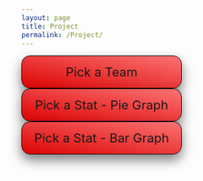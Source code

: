 ```yaml
---
layout: page
title: Project
permalink: /Project/
---
```

<html>
<head>
    <style>
        /* CSS for dropdown menus */
        .dropdown1 {
            position: relative;
            display: inline-block;
            margin-right: 30px;
            border: 1px solid black;
            background-color: #C9082A;
            width: 250px;
            box-shadow: 0px 10px 20px rgba(0,0,0,0.5);
            border-radius: 15px;
            padding: 15px;
            text-align: center;
            font-size: 22px;
            cursor: pointer;
            background: linear-gradient(to top right, #DD0303, #FB7373);
        }
        .dropdown {
            position: relative;
            display: inline-block;
            margin-right: 30px;
            border: 1px solid black;
            background-color: #C9082A;
            width: 250px;
            box-shadow: 0px 10px 20px rgba(0,0,0,0.5);
            border-radius: 15px;
            padding: 15px;
            text-align: center;
            font-size: 22px;
            cursor: pointer;
            background: linear-gradient(to top right, #DD0303, #FB7373);
        }
        .dropdown-content {
            display: none;
            position: absolute;
            background-color: #f9f9f9;
            width: 600px;
            z-index: 1;
            box-shadow: 0px 10px 20px rgba(0,0,0,0.8);
            border-radius: 8px;
            padding: 12px;
            font-size: 15px;
            column-count: 3;
            column-gap: 0.5px;
            text-align: center;
        }
        .dropdown:hover .dropdown-content {
            display: block;
        }
        .dropdown-item {
            padding: 10px;
            color: #333;
            cursor: pointer;
            transition: background-color 0.3s ease;
        }
        .dropdown-item:hover {
            background-color: #e5e5e5;
        }
        .dropdown-item:first-child {
            margin-top: 0;
        }
        .dropdown-item:last-child {
            margin-bottom: 0;
        }
        .dropdown-content1 {
            display: none;
            font-size: 15px;
            position: absolute;
            background-color: #f9f9f9;
            width: 230px;
            z-index: 1;
            box-shadow: 0px 10px 20px rgba(0,0,0,0.8);
            border-radius: 8px;
            padding: 12px;
            column-count: 2;
            column-gap: 0.5px;
            text-align: center;
        }
        .dropdown1:hover .dropdown-content1 {
            display: block;
        }
        .dropdown-item1 {
            padding: 10px;
            color: #333;
            cursor: pointer;
            transition: background-color 0.3s ease;
        }
        .dropdown-item1:hover {
            background-color: #e5e5e5;
        }
        .dropdown-item1:first-child {
            margin-top: 0;
        }
        .dropdown-item1:last-child {
            margin-bottom: 0;
        }
    </style>
</head>
<body>
    <div class="dropdown">
        <span>Pick a Team</span>
        <div class="dropdown-content">
            <div class="dropdown-item" id="team1">Atlanta Hawks</div>
            <div class="dropdown-item" id="team2">Boston Celtics</div>
            <div class="dropdown-item" id="team3">Brooklyn Nets</div>
            <div class="dropdown-item" id="team4">Charlotte Hornets</div>
            <div class="dropdown-item" id="team5">Chicago Bulls</div>
            <div class="dropdown-item" id="team6">Cleveland Cavaliers</div>
            <div class="dropdown-item" id="team7">Dallas Mavericks</div>
            <div class="dropdown-item" id="team8">Denver Nuggets</div>
            <div class="dropdown-item" id="team9">Detroit Pistons</div>
            <div class="dropdown-item" id="team10">Golden State Warriors</div>
            <div class="dropdown-item" id="team11">Houston Rockets</div>
            <div class="dropdown-item" id="team12">Indiana Pacers</div>
            <div class="dropdown-item" id="team13">Los Angeles Clippers</div>
            <div class="dropdown-item" id="team14">Los Angeles Lakers</div>
            <div class="dropdown-item" id="team15">Memphis Grizzlies</div>
            <div class="dropdown-item" id="team16">Miami Heat</div>
            <div class="dropdown-item" id="team17">Milwaukee Bucks</div>
            <div class="dropdown-item" id="team18">Minnesota Timberwolves</div>
            <div class="dropdown-item" id="team19">New Orleans Pelicans</div>
            <div class="dropdown-item" id="team20">New York Knicks</div>
            <div class="dropdown-item" id="team21">Oklahoma City Thunder</div>
            <div class="dropdown-item" id="team22">Orlando Magic</div>
            <div class="dropdown-item" id="team23">Philadelphia 76ers</div>
            <div class="dropdown-item" id="team24">Phoenix Suns</div>
            <div class="dropdown-item" id="team25">Portland Trail Blazers</div>
            <div class="dropdown-item" id="team26">Sacramento Kings</div>
            <div class="dropdown-item" id="team27">San Antonio Spurs</div>
            <div class="dropdown-item" id="team28">Toronto Raptors</div>
            <div class="dropdown-item" id="team29">Utah Jazz</div>
            <div class="dropdown-item" id="team30">Washington Wizards</div>
        </div>
    </div>
    <div class="dropdown1">
        <span>Pick a Stat - Pie Graph</span>
        <div class="dropdown-content1">
            <div class="dropdown-item1" id="pie1">Points</div>
            <div class="dropdown-item1" id="pie2">Assists</div>
            <div class="dropdown-item1" id="pie3">Rebounds</div>
            <div class="dropdown-item1" id="pie4">Steals</div>
            <div class="dropdown-item1" id="pie5">Blocks</div>
            <div class="dropdown-item1" id="pie6">Field Goal %</div>
            <div class="dropdown-item1" id="pie7">3 Point %</div>
        </div>
    </div>
    <div class="dropdown1">
        <span>Pick a Stat - Bar Graph</span>
        <div class="dropdown-content1">
            <div class="dropdown-item1" id="bar1">Points</div>
            <div class="dropdown-item1" id="bar2">Assists</div>
            <div class="dropdown-item1" id="bar3">Rebounds</div>
            <div class="dropdown-item1" id="bar4">Steals</div>
            <div class="dropdown-item1" id="bar5">Blocks</div>
            <div class="dropdown-item1" id="bar6">Field Goal %</div>
            <div class="dropdown-item1" id="bar7">3 Point %</div>
        </div>
    </div>
    <div id="table"></div>
    <br>
    <div id="barGraph"></div>
    <br>
    <div id="pieGraph"></div>

<script>
    let tableData = null;
    let barGraphData = null;
    let pieGraphData = null;
        function displayTable(teamName) {
            const data = tableData[teamName];
            console.log('Data Received', data)
            const tableElement = document.getElementById('table');

            // Create the table
            const table = document.createElement('table');

            // Create the table header row
            const headerRow = document.createElement('tr');
            for (const column of Object.keys(data)) {
                const headerCell = document.createElement('th');
                headerCell.textContent = column;
                headerRow.appendChild(headerCell);
            }
            table.appendChild(headerRow);

            // Iterate over the keys of the Player object and retrieve the corresponding data
            const playerKeys = Object.keys(data.Player);
            for (const key of playerKeys) {
                const bodyRow = document.createElement('tr');
                for (const column of Object.keys(data)) {
                const bodyCell = document.createElement('td');
                bodyCell.textContent = data[column][key];
                bodyRow.appendChild(bodyCell);
                }
                table.appendChild(bodyRow);
            }

            // Clear the table element and append the new table
            tableElement.innerHTML = '';
            tableElement.appendChild(table);
        };

        function displayBarGraph(aspect) {
            const data = barGraphData;
            let trace = {
            x: Object.values(data.Player),
            y: Object.values(data.aspect),
            type: 'bar'
            };

            let layout = {
                title: 'Player Points',
                xaxis: { title: 'Player' },
                yaxis: { title: aspect }
            };

            let graphData = [trace];

            Plotly.newPlot('barGraph', graphData, layout);
        };

        function displayPieGraph(aspect) {
            const data = pieGraphData;
            let trace = {
                labels: Object.values(data.Player),
                values: Object.values(data.aspect),
                type: 'pie'
            };

            let layout = {
                title: aspect + 'Distribution by Players'
            };

            let graphData = [trace];

            Plotly.newPlot('pieGraph', graphData, layout);
        };
        fetch('http://127.0.0.1:8086/api/graphs/')
      .then(response => response.json())
      .then(data => {
            console.log('Data after fetch', data);
            displayTable(data); // Call the displayTable function with the received data
            // Add event listeners for each team
            document.getElementById('team1').addEventListener('click', () => displayTable(data['hawks']));
            document.getElementById('team2').addEventListener('click', () => displayTable(data['celtics']));
            document.getElementById('team3').addEventListener('click', () => displayTable(data['nets']));
            document.getElementById('team4').addEventListener('click', () => displayTable(data['hornets']));
            document.getElementById('team5').addEventListener('click', () => displayTable(data['bulls']));
            document.getElementById('team6').addEventListener('click', () => displayTable(data['cavaliers']));
            document.getElementById('team7').addEventListener('click', () => displayTable(data['mavericks']));
            document.getElementById('team8').addEventListener('click', () => displayTable(data['nuggets']));
            document.getElementById('team9').addEventListener('click', () => displayTable(data['pistons']));
            document.getElementById('team10').addEventListener('click', () => displayTable(data['warriors']));
            document.getElementById('team11').addEventListener('click', () => displayTable(data['rockets']));
            document.getElementById('team12').addEventListener('click', () => displayTable(data['pacers']));
            document.getElementById('team13').addEventListener('click', () => displayTable(data['clippers']));
            document.getElementById('team14').addEventListener('click', () => displayTable(data['lakers']));
            document.getElementById('team15').addEventListener('click', () => displayTable(data['grizzlies']));
            document.getElementById('team16').addEventListener('click', () => displayTable(data['heat']));
            document.getElementById('team17').addEventListener('click', () => displayTable(data['bucks']));
            document.getElementById('team18').addEventListener('click', () => displayTable(data['timberwolves']));
            document.getElementById('team19').addEventListener('click', () => displayTable(data['pelicans']));
            document.getElementById('team20').addEventListener('click', () => displayTable(data['knicks']));
            document.getElementById('team21').addEventListener('click', () => displayTable(data['thunder']));
            document.getElementById('team22').addEventListener('click', () => displayTable(data['magic']));
            document.getElementById('team23').addEventListener('click', () => displayTable(data['76ers']));
            document.getElementById('team24').addEventListener('click', () => displayTable(data['suns']));
            document.getElementById('team25').addEventListener('click', () => displayTable(data['blazers']));
            document.getElementById('team26').addEventListener('click', () => displayTable(data['kings']));
            document.getElementById('team27').addEventListener('click', () => displayTable(data['spurs']));
            document.getElementById('team28').addEventListener('click', () => displayTable(data['raptors']));
            document.getElementById('team29').addEventListener('click', () => displayTable(data['jazz']));
            document.getElementById('team30').addEventListener('click', () => displayTable(data['wizards']));

            document.getElementById('bar1').addEventListener('click', () => displayBarGraph(data, 'Points'));
            document.getElementById('bar2').addEventListener('click', () => displayBarGraph(data, 'Assists'));
            document.getElementById('bar3').addEventListener('click', () => displayBarGraph(data, 'Rebounds'));
            document.getElementById('bar4').addEventListener('click', () => displayBarGraph(data, 'Steals'));
            document.getElementById('bar5').addEventListener('click', () => displayBarGraph(data, 'Blocks'));
            document.getElementById('bar6').addEventListener('click', () => displayBarGraph(data, 'FG%'));
            document.getElementById('bar7').addEventListener('click', () => displayBarGraph(data, '3PT%'));
            
            document.getElementById('pie1').addEventListener('click', () => displayPieGraph(data, 'Points'));
            document.getElementById('pie2').addEventListener('click', () => displayPieGraph(data, 'Assists'));
            document.getElementById('pie3').addEventListener('click', () => displayPieGraph(data, 'Rebounds'));
            document.getElementById('pie4').addEventListener('click', () => displayPieGraph(data, 'Steals'));
            document.getElementById('pie5').addEventListener('click', () => displayPieGraph(data, 'Blocks'));
            document.getElementById('pie6').addEventListener('click', () => displayPieGraph(data, 'FG%'));
            document.getElementById('pie7').addEventListener('click', () => displayPieGraph(data, '3PT%'));    
      })
      .catch(error => {
        console.log('Error fetching data:', error);
      })
</script>
</body>
</html>